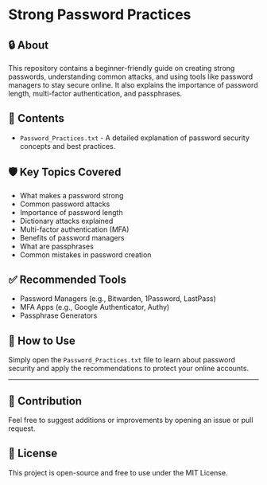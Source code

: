 # Strong Password Practices

## 🔒 About
This repository contains a beginner-friendly guide on creating strong passwords, understanding common attacks, and using tools like password managers to stay secure online. It also explains the importance of password length, multi-factor authentication, and passphrases.

## 📂 Contents
- `Password_Practices.txt` - A detailed explanation of password security concepts and best practices.

## 🛡️ Key Topics Covered
- What makes a password strong
- Common password attacks
- Importance of password length
- Dictionary attacks explained
- Multi-factor authentication (MFA)
- Benefits of password managers
- What are passphrases
- Common mistakes in password creation

## ✅ Recommended Tools
- Password Managers (e.g., Bitwarden, 1Password, LastPass)
- MFA Apps (e.g., Google Authenticator, Authy)
- Passphrase Generators

## 🚀 How to Use
Simply open the `Password_Practices.txt` file to learn about password security and apply the recommendations to protect your online accounts.

---

## 📢 Contribution
Feel free to suggest additions or improvements by opening an issue or pull request.

## 📄 License
This project is open-source and free to use under the MIT License.
